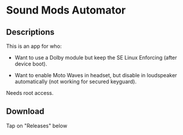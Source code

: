 # Sound Mods Automator

## Descriptions
This is an app for who:

- Want to use a Dolby module but keep the SE Linux Enforcing (after device boot).

- Want to enable Moto Waves in headset, but disable in loudspeaker automatically (not working for secured keyguard).

Needs root access.

## Download
Tap on "Releases" below
